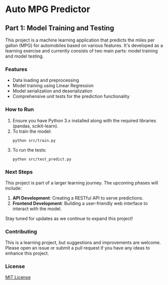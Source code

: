 # Auto MPG Predictor

## Part 1: Model Training and Testing

This project is a machine learning application that predicts the miles per gallon (MPG) for automobiles based on various features. It's developed as a learning exercise and currently consists of two main parts: model training and model testing.

### Features

- Data loading and preprocessing
- Model training using Linear Regression
- Model serialization and deserialization
- Comprehensive unit tests for the prediction functionality

### How to Run

1. Ensure you have Python 3.x installed along with the required libraries (pandas, scikit-learn).
2. To train the model:
   ```
   python src/train.py
   ```
3. To run the tests:
   ```
   python src/test_predict.py
   ```

### Next Steps

This project is part of a larger learning journey. The upcoming phases will include:

1. **API Development**: Creating a RESTful API to serve predictions.
2. **Frontend Development**: Building a user-friendly web interface to interact with the model.

Stay tuned for updates as we continue to expand this project!

### Contributing

This is a learning project, but suggestions and improvements are welcome. Please open an issue or submit a pull request if you have any ideas to enhance this project.

### License

[MIT License](https://opensource.org/licenses/MIT)
